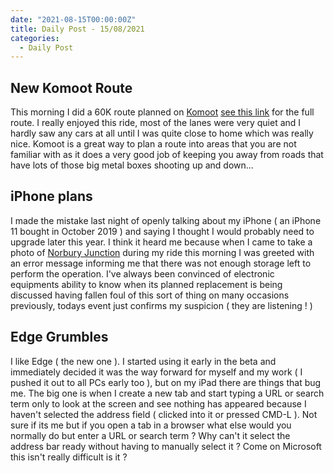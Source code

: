 ```yaml
---
date: "2021-08-15T00:00:00Z"
title: Daily Post - 15/08/2021
categories:
  - Daily Post
---
```

## New Komoot Route
This morning I did a 60K route planned on [Komoot](https://www.komoot.com/) [see this link](https://www.komoot.com/tour/454744827?ref=itd) for the full route. I really enjoyed this ride, most of the lanes were very quiet and I hardly saw any cars at all until I was quite close to home which was really nice. Komoot is a great way to plan a route into areas that you are not familiar with as it does a very good job of keeping you away from roads that have lots of those big metal boxes shooting up and down...

## iPhone plans
I made the mistake last night of openly talking about my iPhone ( an iPhone 11 bought in October 2019 ) and saying I thought I would probably need to upgrade later this year. I think it heard me because when I came to take a photo of [Norbury Junction](https://en.m.wikipedia.org/wiki/Norbury_Junction) during my ride this morning I was greeted with an error message informing me that there was not enough storage left to perform the operation. I've always been convinced of electronic equipments ability to know when its planned replacement is being discussed having fallen foul of this sort of thing on many occasions previously, todays event just confirms my suspicion ( they are listening ! )

## Edge Grumbles
I like Edge ( the new one ). I started using it early in the beta and immediately decided it was the way forward for myself and my work ( I pushed it out to all PCs early too ), but on my iPad there are things that bug me. The big one is when I create a new tab and start typing a URL or search term only to look at the screen and see nothing has appeared because I haven't selected the address field ( clicked into it or pressed CMD-L ). Not sure if its me but if you open a tab in a browser what else would you normally do but enter a URL or search term ? Why can't it select the address bar ready without having to manually select it ? Come on Microsoft this isn't really difficult is it ?


